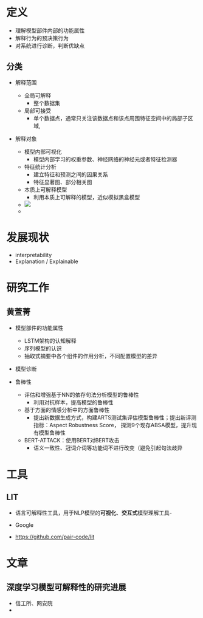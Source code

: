 # 定义

- 理解模型部件内部的功能属性
- 解释行为的预决策行为
- 对系统进行诊断，判断优缺点

## 分类

- 解释范围
  - 全局可解释
    - 整个数据集
  - 局部可接受
    - 单个数据点，通常只关注该数据点和该点周围特征空间中的局部子区域,

- 解释对象
  - 模型内部可视化
    - 模型内部学习的权重参数、神经网络的神经元或者特征检测器
  - 特征统计分析
    - 建立特征和预测之间的因果关系
    - 特征显著图、部分相关图
  - 本质上可解释模型
    - 利用本质上可解释的模型，近似模拟黑盒模型
  - ![](F:\reference\Notes-for-NLP-Basics\pic\Inter_1.jpg)
  - 

# 发展现状

- interpretability
- Explanation / Explainable



# 研究工作

## 黄萱菁

- 模型部件的功能属性
  - LSTM架构的认知解释
  - 序列模型的认识
  - 抽取式摘要中各个组件的作用分析，不同配置模型的差异
- 模型诊断

- 鲁棒性
  - 评估和增强基于NN的依存句法分析模型的鲁棒性
    - 利用对抗样本，提高模型的鲁棒性
  - 基于方面的情感分析中的方面鲁棒性
    - 提出新数据生成方式，构建ARTS测试集评估模型鲁棒性；提出新评测指标：Aspect Robustness Score， 探测9个现存ABSA模型，提升现有模型鲁棒性
  - BERT-ATTACK：使用BERT对BERT攻击
    - 语义一致性、冠词介词等功能词不进行改变（避免引起句法歧异



# 工具

## LIT

- 语言可解释性工具，用于NLP模型的**可视化**、**交互式**模型理解工具- 

- Google
- https://github.com/pair-code/lit



# 文章

## 深度学习模型可解释性的研究进展

- 信工所、网安院
- 